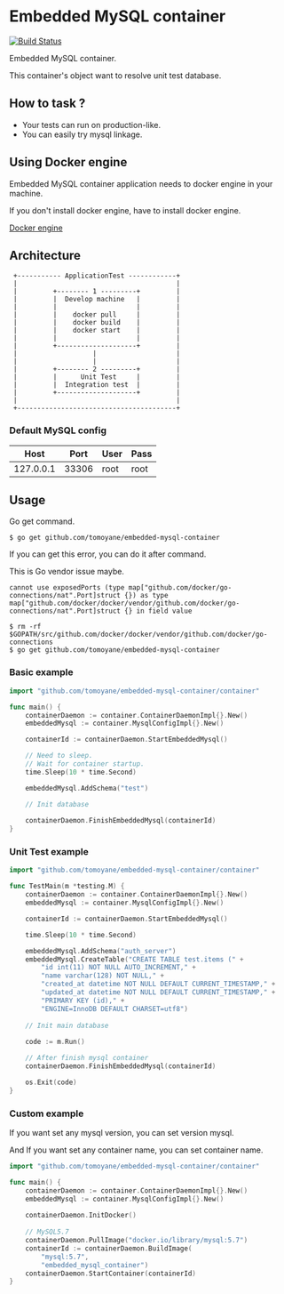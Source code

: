# Embedded MySQL container 
[![Build Status](http://www.concourse.developer-tm.com:8080/api/v1/teams/main/pipelines/embedded-mysql-container-pipeline/jobs/test/badge)](https://www.concourse.developer-tm.com/teams/main/pipelines/embedded-mysql-container-pipeline)

Embedded MySQL container.

This container's object want to resolve unit test database.

## How to task ?
 - Your tests can run on production-like. 
 - You can easily try mysql linkage.

## Using Docker engine
Embedded MySQL container application needs to docker engine in your machine.

If you don't install docker engine, have to install docker engine.

[Docker engine](https://docs.docker.com/engine/)

## Architecture

```
 +----------- ApplicationTest ------------+  
 |                                        |
 |         +-------- 1 ---------+         |
 |         |  Develop machine   |         |
 |         |                    |         |
 |         |    docker pull     |         |
 |         |    docker build    |         |
 |         |    docker start    |         |
 |         |                    |         |
 |         +--------------------+         |
 |                   |                    |          
 |                   |                    |
 |         +-------- 2 ---------+         |  
 |         |      Unit Test     |         |
 |         |  Integration test  |         |
 |         +--------------------+         |
 |                                        |
 +----------------------------------------+  
```

### Default MySQL config
| Host | Port | User | Pass |
| --- | --- | --- | --- |
| 127.0.0.1 | 33306 | root | root |

## Usage
Go get command.
```
$ go get github.com/tomoyane/embedded-mysql-container
```

If you can get this error, you can do it after command.

This is Go vendor issue maybe.
```
cannot use exposedPorts (type map["github.com/docker/go-
connections/nat".Port]struct {}) as type map["github.com/docker/docker/vendor/github.com/docker/go-
connections/nat".Port]struct {} in field value
```

```
$ rm -rf $GOPATH/src/github.com/docker/docker/vendor/github.com/docker/go-connections
$ go get github.com/tomoyane/embedded-mysql-container
```

### Basic example

```go
import "github.com/tomoyane/embedded-mysql-container/container"

func main() {
    containerDaemon := container.ContainerDaemonImpl{}.New()
    embeddedMysql := container.MysqlConfigImpl{}.New()

    containerId := containerDaemon.StartEmbeddedMysql()

    // Need to sleep.
    // Wait for container startup.
    time.Sleep(10 * time.Second)

    embeddedMysql.AddSchema("test")

    // Init database
    
    containerDaemon.FinishEmbeddedMysql(containerId)
}
```

### Unit Test example

```go
import "github.com/tomoyane/embedded-mysql-container/container"

func TestMain(m *testing.M) {
	containerDaemon := container.ContainerDaemonImpl{}.New()
	embeddedMysql := container.MysqlConfigImpl{}.New()

	containerId := containerDaemon.StartEmbeddedMysql()

	time.Sleep(10 * time.Second)

	embeddedMysql.AddSchema("auth_server")
	embeddedMysql.CreateTable("CREATE TABLE test.items (" +
		"id int(11) NOT NULL AUTO_INCREMENT," +
		"name varchar(128) NOT NULL," +
		"created_at datetime NOT NULL DEFAULT CURRENT_TIMESTAMP," +
		"updated_at datetime NOT NULL DEFAULT CURRENT_TIMESTAMP," +
		"PRIMARY KEY (id)," +
		"ENGINE=InnoDB DEFAULT CHARSET=utf8")
	
	// Init main database
	
	code := m.Run()

	// After finish mysql container
	containerDaemon.FinishEmbeddedMysql(containerId)

	os.Exit(code)
}
```

### Custom example
If you want set any mysql version, you can set version mysql.

And If you want set any container name, you can set container name. 

```go
import "github.com/tomoyane/embedded-mysql-container/container"

func main() {
    containerDaemon := container.ContainerDaemonImpl{}.New()
    embeddedMysql := container.MysqlConfigImpl{}.New()
    
    containerDaemon.InitDocker()
    
    // MySQL5.7
    containerDaemon.PullImage("docker.io/library/mysql:5.7")
    containerId := containerDaemon.BuildImage(
        "mysql:5.7",
        "embedded_mysql_container")
    containerDaemon.StartContainer(containerId)
}
```